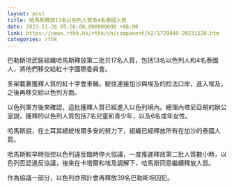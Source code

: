 ```yaml
---
layout: post
title: 哈馬斯釋放13名以色列人質及4名泰國人質
date: 2023-11-26 05:56:08.000000000 +08:00
link: https://news.rthk.hk/rthk/ch/component/k2/1729449-20231126.htm
categories: rthk
---
```


巴勒斯坦武裝組織哈馬斯釋放第二批共17名人質，包括13名以色列人和4名泰國人，將他們移交給紅十字國際委員會。

多架載著獲釋人質的紅十字會車輛，駛往連接加沙與埃及的拉法口岸，進入埃及，之後再移交給以色列方面。

以色列軍方後來確認，這批獲釋人質已經進入以色列境內。總理內塔尼亞胡的辦公室說，獲釋的以色列人質包括7名兒童和青少年，以及6名成年女性。

哈馬斯說，在土耳其總統埃爾多安的努力下，組織已經釋放所有在加沙的泰國人質。

哈馬斯較早時指控以色列違反臨時停火協議，一度推遲釋放第二批人質數小時，以色列否認違反協議，後來在卡塔爾和埃及調解下，哈馬斯同意繼續釋放人質。

作為協議一部分，以色列亦預計會再釋放39名巴勒斯坦囚犯。
